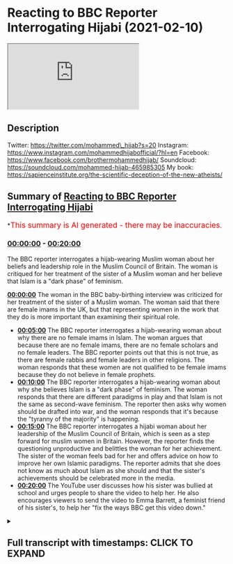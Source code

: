 # Reacting to BBC Reporter Interrogating Hijabi (2021-02-10)

<iframe loading='lazy' src='https://www.youtube.com/embed/7-YSMyJHWTU'></iframe>

## Description

Twitter: https://twitter.com/mohammed\_hijab?s=20
Instagram: https://www.instagram.com/mohammedhijabofficial/?hl=en
Facebook: https://www.facebook.com/brothermohammedhijab/
Soundcloud: https://soundcloud.com/mohammed-hijab-465985305
My book: https://sapienceinstitute.org/the-scientific-deception-of-the-new-atheists/

## Summary of [Reacting to BBC Reporter Interrogating Hijabi](https://www.youtube.com/watch?v=7-YSMyJHWTU)

\*<span style="color:red; font-size:125%">This summary is AI generated - there may be inaccuracies</span>.

### [00:00:00](https://www.youtube.com/watch?v=7-YSMyJHWTU\&t=0) - [00:20:00](https://www.youtube.com/watch?v=7-YSMyJHWTU\&t=1200)

The BBC reporter interrogates a hijab-wearing Muslim woman about her beliefs and leadership role in the Muslim Council of Britain. The woman is critiqued for her treatment of the sister of a Muslim woman and her believe that Islam is a "dark phase" of feminism.

**[00:00:00](https://www.youtube.com/watch?v=7-YSMyJHWTU\&t=0)** The woman in the BBC baby-birthing interview was criticized for her treatment of the sister of a Muslim woman. The woman said that there are female imams in the UK, but that representing women in the work that they do is more important than examining their spiritual role.

*   **[00:05:00](https://www.youtube.com/watch?v=7-YSMyJHWTU\&t=300)** The BBC reporter interrogates a hijab-wearing woman about why there are no female imams in Islam. The woman argues that because there are no female imams, there are no female scholars and no female leaders. The BBC reporter points out that this is not true, as there are female rabbis and female leaders in other religions. The woman responds that these women are not qualified to be female imams because they do not believe in female prophets.
*   **[00:10:00](https://www.youtube.com/watch?v=7-YSMyJHWTU\&t=600)** The BBC reporter interrogates a hijab-wearing woman about why she believes Islam is a "dark phase" of feminism. The woman responds that there are different paradigms in play and that Islam is not the same as second-wave feminism. The reporter then asks why women should be drafted into war, and the woman responds that it's because the "tyranny of the majority" is happening.
*   **[00:15:00](https://www.youtube.com/watch?v=7-YSMyJHWTU\&t=900)** The BBC reporter interrogates a hijabi woman about her leadership of the Muslim Council of Britain, which is seen as a step forward for muslim women in Britain. However, the reporter finds the questioning unproductive and belittles the woman for her achievement. The sister of the woman feels bad for her and offers advice on how to improve her own Islamic paradigms. The reporter admits that she does not know as much about Islam as she should and that the sister's achievements should be celebrated more in the media.
*   **[00:20:00](https://www.youtube.com/watch?v=7-YSMyJHWTU\&t=1200)** The YouTube user discusses how his sister was bullied at school and urges people to share the video to help her. He also encourages viewers to send the video to Emma Barrett, a feminist friend of his sister's, to help her "fix the ways BBC get this video down."

<details><summary><h2>Full transcript with timestamps: CLICK TO EXPAND</h2></summary>

[0:00:00](https://youtu.be/7-YSMyJHWTU?t=0) \[Music]\
[0:00:14](https://youtu.be/7-YSMyJHWTU?t=14) i would like to thank you for your\
[0:00:15](https://youtu.be/7-YSMyJHWTU?t=15) recent reputation\
[0:00:16](https://youtu.be/7-YSMyJHWTU?t=16) of what was that woman called han\
[0:00:20](https://youtu.be/7-YSMyJHWTU?t=20) yeah if you guys haven't watched it guys\
[0:00:21](https://youtu.be/7-YSMyJHWTU?t=21) please go there i think it was the best\
[0:00:22](https://youtu.be/7-YSMyJHWTU?t=22) reputation\
[0:00:23](https://youtu.be/7-YSMyJHWTU?t=23) down in history uh it was it was\
[0:00:26](https://youtu.be/7-YSMyJHWTU?t=26) absolutely epic\
[0:00:26](https://youtu.be/7-YSMyJHWTU?t=26) with new words but today it's something\
[0:00:29](https://youtu.be/7-YSMyJHWTU?t=29) a bit different there's a bit of a\
[0:00:30](https://youtu.be/7-YSMyJHWTU?t=30) controversial topic that's been\
[0:00:31](https://youtu.be/7-YSMyJHWTU?t=31) happening um now we've been discussing\
[0:00:33](https://youtu.be/7-YSMyJHWTU?t=33) how we can tackle this i'm going to come\
[0:00:35](https://youtu.be/7-YSMyJHWTU?t=35) from different\
[0:00:35](https://youtu.be/7-YSMyJHWTU?t=35) um venues should i say jungles angles\
[0:00:39](https://youtu.be/7-YSMyJHWTU?t=39) yes so hijab are you ready let's get\
[0:00:41](https://youtu.be/7-YSMyJHWTU?t=41) straight into it because i think we\
[0:00:42](https://youtu.be/7-YSMyJHWTU?t=42) waste a lot of time you know talking\
[0:00:43](https://youtu.be/7-YSMyJHWTU?t=43) sometimes unnecessarily no problem yeah\
[0:00:44](https://youtu.be/7-YSMyJHWTU?t=44) okay let's get straight into it yeah so\
[0:00:46](https://youtu.be/7-YSMyJHWTU?t=46) this was a baby\
[0:00:46](https://youtu.be/7-YSMyJHWTU?t=46) baby bbc interview yeah woman's hour\
[0:00:49](https://youtu.be/7-YSMyJHWTU?t=49) yeah\
[0:00:50](https://youtu.be/7-YSMyJHWTU?t=50) isn't it ironic woman's hour but look\
[0:00:52](https://youtu.be/7-YSMyJHWTU?t=52) what she does to a sister a muslim woman\
[0:00:57](https://youtu.be/7-YSMyJHWTU?t=57) how many uh female imams are there\
[0:01:00](https://youtu.be/7-YSMyJHWTU?t=60) um in the uk at the moment just because\
[0:01:03](https://youtu.be/7-YSMyJHWTU?t=63) i presume we\
[0:01:04](https://youtu.be/7-YSMyJHWTU?t=64) will get to this more but representing\
[0:01:06](https://youtu.be/7-YSMyJHWTU?t=66) of course women\
[0:01:07](https://youtu.be/7-YSMyJHWTU?t=67) uh which he will do as part of this how\
[0:01:10](https://youtu.be/7-YSMyJHWTU?t=70) many do we have in britain\
[0:01:12](https://youtu.be/7-YSMyJHWTU?t=72) i mean i think let's give quick context\
[0:01:13](https://youtu.be/7-YSMyJHWTU?t=73) this is the reason um\
[0:01:16](https://youtu.be/7-YSMyJHWTU?t=76) she's um the the lead not leader man\
[0:01:20](https://youtu.be/7-YSMyJHWTU?t=80) of the muslim council of britain yeah is\
[0:01:22](https://youtu.be/7-YSMyJHWTU?t=82) it she's the new\
[0:01:23](https://youtu.be/7-YSMyJHWTU?t=83) if i'm not mistaken yeah she's she's the\
[0:01:26](https://youtu.be/7-YSMyJHWTU?t=86) head like she's the\
[0:01:27](https://youtu.be/7-YSMyJHWTU?t=87) director now with the muslim council of\
[0:01:29](https://youtu.be/7-YSMyJHWTU?t=89) britain yeah okay yeah so\
[0:01:31](https://youtu.be/7-YSMyJHWTU?t=91) just imagine you have just been like\
[0:01:32](https://youtu.be/7-YSMyJHWTU?t=92) awarded something yeah you're a champion\
[0:01:34](https://youtu.be/7-YSMyJHWTU?t=94) yeah imagine\
[0:01:35](https://youtu.be/7-YSMyJHWTU?t=95) yeah you've done something and this is\
[0:01:37](https://youtu.be/7-YSMyJHWTU?t=97) how you've been treated\
[0:01:38](https://youtu.be/7-YSMyJHWTU?t=98) again i'm not i don't have a clue on\
[0:01:40](https://youtu.be/7-YSMyJHWTU?t=100) these numbers because my role is making\
[0:01:43](https://youtu.be/7-YSMyJHWTU?t=103) sure that\
[0:01:44](https://youtu.be/7-YSMyJHWTU?t=104) we include our affiliates particularly\
[0:01:46](https://youtu.be/7-YSMyJHWTU?t=106) women in the work that we are doing and\
[0:01:48](https://youtu.be/7-YSMyJHWTU?t=108) making sure that\
[0:01:49](https://youtu.be/7-YSMyJHWTU?t=109) um where our structures as well as the\
[0:01:52](https://youtu.be/7-YSMyJHWTU?t=112) work we do\
[0:01:53](https://youtu.be/7-YSMyJHWTU?t=113) and are truly representative so i think\
[0:01:55](https://youtu.be/7-YSMyJHWTU?t=115) that you know do we sorry\
[0:01:57](https://youtu.be/7-YSMyJHWTU?t=117) you don't know that's fine if you don't\
[0:01:58](https://youtu.be/7-YSMyJHWTU?t=118) know but do do we have female imams in\
[0:02:01](https://youtu.be/7-YSMyJHWTU?t=121) this country\
[0:02:02](https://youtu.be/7-YSMyJHWTU?t=122) i mean again it's not are you referring\
[0:02:05](https://youtu.be/7-YSMyJHWTU?t=125) to\
[0:02:05](https://youtu.be/7-YSMyJHWTU?t=125) chaplains are you referring to women\
[0:02:07](https://youtu.be/7-YSMyJHWTU?t=127) that lead the prayer what are you\
[0:02:08](https://youtu.be/7-YSMyJHWTU?t=128) referring to and i think\
[0:02:09](https://youtu.be/7-YSMyJHWTU?t=129) you tell me i i'm genuinely intrigued to\
[0:02:12](https://youtu.be/7-YSMyJHWTU?t=132) know of course uh female priests have\
[0:02:14](https://youtu.be/7-YSMyJHWTU?t=134) been around for some time\
[0:02:15](https://youtu.be/7-YSMyJHWTU?t=135) uh we've also seen the the advent of\
[0:02:17](https://youtu.be/7-YSMyJHWTU?t=137) female rabbis in this country\
[0:02:19](https://youtu.be/7-YSMyJHWTU?t=139) what is the picture for women leading\
[0:02:22](https://youtu.be/7-YSMyJHWTU?t=142) prayer in britain\
[0:02:23](https://youtu.be/7-YSMyJHWTU?t=143) in in muslim communities well i think\
[0:02:27](https://youtu.be/7-YSMyJHWTU?t=147) my role isn't really to um adjudicate or\
[0:02:30](https://youtu.be/7-YSMyJHWTU?t=150) to to examine that part of spirituality\
[0:02:34](https://youtu.be/7-YSMyJHWTU?t=154) i think\
[0:02:34](https://youtu.be/7-YSMyJHWTU?t=154) where women want to make those choices\
[0:02:37](https://youtu.be/7-YSMyJHWTU?t=157) and where you know\
[0:02:38](https://youtu.be/7-YSMyJHWTU?t=158) that these are all religious discussions\
[0:02:40](https://youtu.be/7-YSMyJHWTU?t=160) oh no no of course\
[0:02:42](https://youtu.be/7-YSMyJHWTU?t=162) it was just i thought because the muslim\
[0:02:43](https://youtu.be/7-YSMyJHWTU?t=163) council of britain's played such an\
[0:02:44](https://youtu.be/7-YSMyJHWTU?t=164) important role\
[0:02:45](https://youtu.be/7-YSMyJHWTU?t=165) in getting the number of muslims for\
[0:02:47](https://youtu.be/7-YSMyJHWTU?t=167) instance added to the census i mean that\
[0:02:49](https://youtu.be/7-YSMyJHWTU?t=169) was done at the turn of\
[0:02:50](https://youtu.be/7-YSMyJHWTU?t=170) of the turn of the century so we\
[0:02:51](https://youtu.be/7-YSMyJHWTU?t=171) actually knew how many muslims there\
[0:02:52](https://youtu.be/7-YSMyJHWTU?t=172) were\
[0:02:53](https://youtu.be/7-YSMyJHWTU?t=173) do we so do we have female imams i think\
[0:02:56](https://youtu.be/7-YSMyJHWTU?t=176) what's really important for the muslim\
[0:02:58](https://youtu.be/7-YSMyJHWTU?t=178) council in britain and the work that we\
[0:02:59](https://youtu.be/7-YSMyJHWTU?t=179) do is\
[0:03:00](https://youtu.be/7-YSMyJHWTU?t=180) actually that it's not about defining\
[0:03:02](https://youtu.be/7-YSMyJHWTU?t=182) you know or going into\
[0:03:04](https://youtu.be/7-YSMyJHWTU?t=184) the these types of questions regarding\
[0:03:06](https://youtu.be/7-YSMyJHWTU?t=186) spirituality but actually looking at\
[0:03:08](https://youtu.be/7-YSMyJHWTU?t=188) how we can benefit our communities\
[0:03:09](https://youtu.be/7-YSMyJHWTU?t=189) especially given the pandemic and given\
[0:03:11](https://youtu.be/7-YSMyJHWTU?t=191) of course the role that everybody needs\
[0:03:13](https://youtu.be/7-YSMyJHWTU?t=193) to be playing and we will get to\
[0:03:15](https://youtu.be/7-YSMyJHWTU?t=195) we will get to pandemic it's just quite\
[0:03:16](https://youtu.be/7-YSMyJHWTU?t=196) striking that you can't sort of answer\
[0:03:18](https://youtu.be/7-YSMyJHWTU?t=198) that question i recognize it's not a\
[0:03:20](https://youtu.be/7-YSMyJHWTU?t=200) religious or spiritual\
[0:03:22](https://youtu.be/7-YSMyJHWTU?t=202) role exactly i don't feel like that's\
[0:03:23](https://youtu.be/7-YSMyJHWTU?t=203) within the parameters\
[0:03:25](https://youtu.be/7-YSMyJHWTU?t=205) of my roles and responsibilities\
[0:03:27](https://youtu.be/7-YSMyJHWTU?t=207) especially as you know\
[0:03:28](https://youtu.be/7-YSMyJHWTU?t=208) the first elected female representative\
[0:03:35](https://youtu.be/7-YSMyJHWTU?t=215) how do you feel watching that you know\
[0:03:36](https://youtu.be/7-YSMyJHWTU?t=216) it's it's it's like you're having a you\
[0:03:37](https://youtu.be/7-YSMyJHWTU?t=217) know it was more like not interviewing\
[0:03:39](https://youtu.be/7-YSMyJHWTU?t=219) somebody was like having an interlocutor\
[0:03:41](https://youtu.be/7-YSMyJHWTU?t=221) and like like if i was speaking to an\
[0:03:43](https://youtu.be/7-YSMyJHWTU?t=223) atheist i would be hammering the\
[0:03:44](https://youtu.be/7-YSMyJHWTU?t=224) contingency argument over and over and\
[0:03:45](https://youtu.be/7-YSMyJHWTU?t=225) over and over again because i'm trying\
[0:03:47](https://youtu.be/7-YSMyJHWTU?t=227) to catch him\
[0:03:49](https://youtu.be/7-YSMyJHWTU?t=229) she's just you know become the chairman\
[0:03:52](https://youtu.be/7-YSMyJHWTU?t=232) chairwoman\
[0:03:52](https://youtu.be/7-YSMyJHWTU?t=232) of a muslim council yeah\
[0:03:56](https://youtu.be/7-YSMyJHWTU?t=236) and instead of congratulating asking\
[0:03:58](https://youtu.be/7-YSMyJHWTU?t=238) what she's planning on doing\
[0:04:00](https://youtu.be/7-YSMyJHWTU?t=240) well she was no mercy she was a no do\
[0:04:02](https://youtu.be/7-YSMyJHWTU?t=242) you know you don't know okay so there\
[0:04:04](https://youtu.be/7-YSMyJHWTU?t=244) isn't no\
[0:04:04](https://youtu.be/7-YSMyJHWTU?t=244) over and over six instances while\
[0:04:07](https://youtu.be/7-YSMyJHWTU?t=247) watching that\
[0:04:08](https://youtu.be/7-YSMyJHWTU?t=248) how do you feel i think there was many\
[0:04:10](https://youtu.be/7-YSMyJHWTU?t=250) fallacies that were committed in that\
[0:04:12](https://youtu.be/7-YSMyJHWTU?t=252) line of interrogation so the first thing\
[0:04:14](https://youtu.be/7-YSMyJHWTU?t=254) that i i think was fallacious\
[0:04:15](https://youtu.be/7-YSMyJHWTU?t=255) was the false equivalency uh between\
[0:04:18](https://youtu.be/7-YSMyJHWTU?t=258) imams and priests and rabbis\
[0:04:20](https://youtu.be/7-YSMyJHWTU?t=260) is false comparison because yeah so in\
[0:04:23](https://youtu.be/7-YSMyJHWTU?t=263) in christianity\
[0:04:24](https://youtu.be/7-YSMyJHWTU?t=264) you have ordinance that they go through\
[0:04:26](https://youtu.be/7-YSMyJHWTU?t=266) a kind of training program then they\
[0:04:27](https://youtu.be/7-YSMyJHWTU?t=267) become\
[0:04:28](https://youtu.be/7-YSMyJHWTU?t=268) either priests or whatever it is\
[0:04:30](https://youtu.be/7-YSMyJHWTU?t=270) depending on the dominant denomination\
[0:04:32](https://youtu.be/7-YSMyJHWTU?t=272) uh in judaism we have rabbis but those\
[0:04:34](https://youtu.be/7-YSMyJHWTU?t=274) individuals rabbis\
[0:04:36](https://youtu.be/7-YSMyJHWTU?t=276) and priests are usually trained they're\
[0:04:39](https://youtu.be/7-YSMyJHWTU?t=279) usually individuals who have\
[0:04:40](https://youtu.be/7-YSMyJHWTU?t=280) authority in the community so the\
[0:04:42](https://youtu.be/7-YSMyJHWTU?t=282) equivalent in a muslim community\
[0:04:43](https://youtu.be/7-YSMyJHWTU?t=283) especially in sunni islam would be\
[0:04:44](https://youtu.be/7-YSMyJHWTU?t=284) something like a mufti\
[0:04:46](https://youtu.be/7-YSMyJHWTU?t=286) potentially a sheikh and definitely\
[0:04:48](https://youtu.be/7-YSMyJHWTU?t=288) something like an islam or a\
[0:04:49](https://youtu.be/7-YSMyJHWTU?t=289) scholar so an imam is just someone who\
[0:04:53](https://youtu.be/7-YSMyJHWTU?t=293) leads the prayer\
[0:04:54](https://youtu.be/7-YSMyJHWTU?t=294) now you can have no authority like for\
[0:04:56](https://youtu.be/7-YSMyJHWTU?t=296) example in ramadan\
[0:04:58](https://youtu.be/7-YSMyJHWTU?t=298) um you have children leading the prayer\
[0:05:01](https://youtu.be/7-YSMyJHWTU?t=301) if if you have in a house\
[0:05:02](https://youtu.be/7-YSMyJHWTU?t=302) a mother and a child that's a male it's\
[0:05:05](https://youtu.be/7-YSMyJHWTU?t=305) very\
[0:05:06](https://youtu.be/7-YSMyJHWTU?t=306) possible that the the the boy leads the\
[0:05:09](https://youtu.be/7-YSMyJHWTU?t=309) mother in in\
[0:05:10](https://youtu.be/7-YSMyJHWTU?t=310) prayer even though she's much more\
[0:05:11](https://youtu.be/7-YSMyJHWTU?t=311) important in the hierarchy right\
[0:05:13](https://youtu.be/7-YSMyJHWTU?t=313) so this uh the reason why it's it's a\
[0:05:16](https://youtu.be/7-YSMyJHWTU?t=316) wrong question\
[0:05:17](https://youtu.be/7-YSMyJHWTU?t=317) in the first place or it's a false\
[0:05:18](https://youtu.be/7-YSMyJHWTU?t=318) equivalence is because you're comparing\
[0:05:20](https://youtu.be/7-YSMyJHWTU?t=320) apples and oranges\
[0:05:21](https://youtu.be/7-YSMyJHWTU?t=321) if you want to compare priests with a\
[0:05:24](https://youtu.be/7-YSMyJHWTU?t=324) group of\
[0:05:25](https://youtu.be/7-YSMyJHWTU?t=325) uh representatives from the muslim world\
[0:05:27](https://youtu.be/7-YSMyJHWTU?t=327) you should compare them with muftis et\
[0:05:28](https://youtu.be/7-YSMyJHWTU?t=328) cetera\
[0:05:29](https://youtu.be/7-YSMyJHWTU?t=329) having said that though yeah if we did\
[0:05:32](https://youtu.be/7-YSMyJHWTU?t=332) do that\
[0:05:33](https://youtu.be/7-YSMyJHWTU?t=333) i don't know about the comparison it's\
[0:05:34](https://youtu.be/7-YSMyJHWTU?t=334) actually quite an interesting question\
[0:05:35](https://youtu.be/7-YSMyJHWTU?t=335) definitely there are\
[0:05:36](https://youtu.be/7-YSMyJHWTU?t=336) female mufti's definitely there are\
[0:05:37](https://youtu.be/7-YSMyJHWTU?t=337) female aliens definitely they are\
[0:05:40](https://youtu.be/7-YSMyJHWTU?t=340) uh muslim but in terms of\
[0:05:44](https://youtu.be/7-YSMyJHWTU?t=344) proportion i don't know what i will say\
[0:05:45](https://youtu.be/7-YSMyJHWTU?t=345) is this before i forget\
[0:05:48](https://youtu.be/7-YSMyJHWTU?t=348) is that in the span of a thousand four\
[0:05:49](https://youtu.be/7-YSMyJHWTU?t=349) hundred years of islamic history\
[0:05:51](https://youtu.be/7-YSMyJHWTU?t=351) right there have been hundreds of\
[0:05:53](https://youtu.be/7-YSMyJHWTU?t=353) thousands of not just\
[0:05:55](https://youtu.be/7-YSMyJHWTU?t=355) scholars of islam that are female but\
[0:05:57](https://youtu.be/7-YSMyJHWTU?t=357) we're talking about prominent scholars\
[0:05:58](https://youtu.be/7-YSMyJHWTU?t=358) who have had\
[0:05:59](https://youtu.be/7-YSMyJHWTU?t=359) a lasting contribution and i'll just\
[0:06:01](https://youtu.be/7-YSMyJHWTU?t=361) give you one reference for that\
[0:06:03](https://youtu.be/7-YSMyJHWTU?t=363) dr muhammad has written a book his\
[0:06:06](https://youtu.be/7-YSMyJHWTU?t=366) voluminous\
[0:06:08](https://youtu.be/7-YSMyJHWTU?t=368) many different volumes on it's called\
[0:06:11](https://youtu.be/7-YSMyJHWTU?t=371) okay so it's just actually one subfield\
[0:06:13](https://youtu.be/7-YSMyJHWTU?t=373) called\
[0:06:14](https://youtu.be/7-YSMyJHWTU?t=374) hadith which is transmission and\
[0:06:16](https://youtu.be/7-YSMyJHWTU?t=376) teaching of hadith\
[0:06:17](https://youtu.be/7-YSMyJHWTU?t=377) and he catalogues in that ten thousand\
[0:06:20](https://youtu.be/7-YSMyJHWTU?t=380) women\
[0:06:21](https://youtu.be/7-YSMyJHWTU?t=381) ten thousand women in islamic history\
[0:06:22](https://youtu.be/7-YSMyJHWTU?t=382) okay now if you compare that like for\
[0:06:24](https://youtu.be/7-YSMyJHWTU?t=384) like\
[0:06:24](https://youtu.be/7-YSMyJHWTU?t=384) with ten thousand what women well\
[0:06:26](https://youtu.be/7-YSMyJHWTU?t=386) they're just women they're just exist\
[0:06:28](https://youtu.be/7-YSMyJHWTU?t=388) scholars scholars of just one tradition\
[0:06:30](https://youtu.be/7-YSMyJHWTU?t=390) one subfield which is hadith so\
[0:06:32](https://youtu.be/7-YSMyJHWTU?t=392) transmission of um\
[0:06:33](https://youtu.be/7-YSMyJHWTU?t=393) the prophetic tradition okay and in that\
[0:06:36](https://youtu.be/7-YSMyJHWTU?t=396) for example\
[0:06:37](https://youtu.be/7-YSMyJHWTU?t=397) some of the things i found were really\
[0:06:38](https://youtu.be/7-YSMyJHWTU?t=398) astonishing for example\
[0:06:43](https://youtu.be/7-YSMyJHWTU?t=403) because these are quite popular in the\
[0:06:46](https://youtu.be/7-YSMyJHWTU?t=406) jar of the seventh century not the one\
[0:06:47](https://youtu.be/7-YSMyJHWTU?t=407) the humbly that wrote\
[0:06:49](https://youtu.be/7-YSMyJHWTU?t=409) that another one uh\
[0:06:53](https://youtu.be/7-YSMyJHWTU?t=413) he had according to a tha in his uh\
[0:06:56](https://youtu.be/7-YSMyJHWTU?t=416) biography\
[0:06:56](https://youtu.be/7-YSMyJHWTU?t=416) 400 female teachers now i want you to\
[0:07:00](https://youtu.be/7-YSMyJHWTU?t=420) imagine we're talking about the seventh\
[0:07:01](https://youtu.be/7-YSMyJHWTU?t=421) century\
[0:07:02](https://youtu.be/7-YSMyJHWTU?t=422) we're not we're not being tokenistic\
[0:07:03](https://youtu.be/7-YSMyJHWTU?t=423) here mentioning you know the sahaba yet\
[0:07:05](https://youtu.be/7-YSMyJHWTU?t=425) or the female scholars\
[0:07:06](https://youtu.be/7-YSMyJHWTU?t=426) that were there at the time of the\
[0:07:07](https://youtu.be/7-YSMyJHWTU?t=427) prophet we are talking about seventh\
[0:07:10](https://youtu.be/7-YSMyJHWTU?t=430) century\
[0:07:10](https://youtu.be/7-YSMyJHWTU?t=430) uh medieval uh arab world and this is a\
[0:07:14](https://youtu.be/7-YSMyJHWTU?t=434) place\
[0:07:14](https://youtu.be/7-YSMyJHWTU?t=434) a muslim world and a man had what does\
[0:07:17](https://youtu.be/7-YSMyJHWTU?t=437) it take for a man to have 400 female\
[0:07:19](https://youtu.be/7-YSMyJHWTU?t=439) educators it must mean that they're\
[0:07:20](https://youtu.be/7-YSMyJHWTU?t=440) being educated\
[0:07:21](https://youtu.be/7-YSMyJHWTU?t=441) and and they are given accessibility to\
[0:07:24](https://youtu.be/7-YSMyJHWTU?t=444) be able to educate\
[0:07:25](https://youtu.be/7-YSMyJHWTU?t=445) and this is one of many like thousands\
[0:07:27](https://youtu.be/7-YSMyJHWTU?t=447) of examples\
[0:07:28](https://youtu.be/7-YSMyJHWTU?t=448) the point the point is is that now is if\
[0:07:31](https://youtu.be/7-YSMyJHWTU?t=451) there isn't\
[0:07:32](https://youtu.be/7-YSMyJHWTU?t=452) a representation of female scholars now\
[0:07:34](https://youtu.be/7-YSMyJHWTU?t=454) today\
[0:07:35](https://youtu.be/7-YSMyJHWTU?t=455) in the uk or whatever it is is there a\
[0:07:38](https://youtu.be/7-YSMyJHWTU?t=458) problem i do think there's a problem i\
[0:07:39](https://youtu.be/7-YSMyJHWTU?t=459) think there's\
[0:07:40](https://youtu.be/7-YSMyJHWTU?t=460) something we need to do okay to try and\
[0:07:42](https://youtu.be/7-YSMyJHWTU?t=462) give more accessibility as was the case\
[0:07:44](https://youtu.be/7-YSMyJHWTU?t=464) by the way interestingly enough\
[0:07:46](https://youtu.be/7-YSMyJHWTU?t=466) at the time of a the prophet because he\
[0:07:48](https://youtu.be/7-YSMyJHWTU?t=468) he definitely\
[0:07:49](https://youtu.be/7-YSMyJHWTU?t=469) as is mentioned buhari he dedicated\
[0:07:51](https://youtu.be/7-YSMyJHWTU?t=471) times and places for educating women\
[0:07:53](https://youtu.be/7-YSMyJHWTU?t=473) specifically so that they don't\
[0:07:55](https://youtu.be/7-YSMyJHWTU?t=475) miss out and was the case with the fact\
[0:07:57](https://youtu.be/7-YSMyJHWTU?t=477) that you know the the habits were there\
[0:07:59](https://youtu.be/7-YSMyJHWTU?t=479) and was the case through islamic history\
[0:08:00](https://youtu.be/7-YSMyJHWTU?t=480) so i do think there's an issue\
[0:08:02](https://youtu.be/7-YSMyJHWTU?t=482) i think but the way that she's she's uh\
[0:08:04](https://youtu.be/7-YSMyJHWTU?t=484) handled that i think is completely wrong\
[0:08:06](https://youtu.be/7-YSMyJHWTU?t=486) it shows theological illiteracy she\
[0:08:08](https://youtu.be/7-YSMyJHWTU?t=488) doesn't know the differences between\
[0:08:10](https://youtu.be/7-YSMyJHWTU?t=490) priests\
[0:08:11](https://youtu.be/7-YSMyJHWTU?t=491) uh and one thing and so on one thing i\
[0:08:13](https://youtu.be/7-YSMyJHWTU?t=493) want to just touch upon before moving\
[0:08:15](https://youtu.be/7-YSMyJHWTU?t=495) into that area because there is like\
[0:08:16](https://youtu.be/7-YSMyJHWTU?t=496) the mistreatment uh of females\
[0:08:20](https://youtu.be/7-YSMyJHWTU?t=500) in today's time yes i'll go to that\
[0:08:23](https://youtu.be/7-YSMyJHWTU?t=503) i thought you would come from this angle\
[0:08:24](https://youtu.be/7-YSMyJHWTU?t=504) yeah maybe you missed it here but for\
[0:08:25](https://youtu.be/7-YSMyJHWTU?t=505) example\
[0:08:27](https://youtu.be/7-YSMyJHWTU?t=507) notice him about who are you to come and\
[0:08:28](https://youtu.be/7-YSMyJHWTU?t=508) tell us you're going to implement and\
[0:08:30](https://youtu.be/7-YSMyJHWTU?t=510) let's suppose there is no female imams\
[0:08:32](https://youtu.be/7-YSMyJHWTU?t=512) so what like like we need to come to\
[0:08:34](https://youtu.be/7-YSMyJHWTU?t=514) this angle because\
[0:08:35](https://youtu.be/7-YSMyJHWTU?t=515) we shouldn't be just because next\
[0:08:36](https://youtu.be/7-YSMyJHWTU?t=516) they're going to come and say to us why\
[0:08:37](https://youtu.be/7-YSMyJHWTU?t=517) is there no female prophets\
[0:08:39](https://youtu.be/7-YSMyJHWTU?t=519) yeah a good point so the thing is look\
[0:08:41](https://youtu.be/7-YSMyJHWTU?t=521) and this is where the sister was kind of\
[0:08:42](https://youtu.be/7-YSMyJHWTU?t=522) and i understand which is coming from i\
[0:08:43](https://youtu.be/7-YSMyJHWTU?t=523) can\
[0:08:44](https://youtu.be/7-YSMyJHWTU?t=524) you know we're in the tower sometimes we\
[0:08:46](https://youtu.be/7-YSMyJHWTU?t=526) try to you know\
[0:08:47](https://youtu.be/7-YSMyJHWTU?t=527) sugar down things we shouldn't there are\
[0:08:49](https://youtu.be/7-YSMyJHWTU?t=529) no female imams our religion doesn't\
[0:08:50](https://youtu.be/7-YSMyJHWTU?t=530) cover that and what\
[0:08:52](https://youtu.be/7-YSMyJHWTU?t=532) like the thing is and who are you to\
[0:08:54](https://youtu.be/7-YSMyJHWTU?t=534) come and tell me that i have to come to\
[0:08:56](https://youtu.be/7-YSMyJHWTU?t=536) your standards\
[0:08:57](https://youtu.be/7-YSMyJHWTU?t=537) which by the way is a false equivocation\
[0:08:58](https://youtu.be/7-YSMyJHWTU?t=538) because you're claiming\
[0:09:00](https://youtu.be/7-YSMyJHWTU?t=540) because there's no imams means there's\
[0:09:01](https://youtu.be/7-YSMyJHWTU?t=541) no scholars which you just debunked yeah\
[0:09:03](https://youtu.be/7-YSMyJHWTU?t=543) but we're saying\
[0:09:03](https://youtu.be/7-YSMyJHWTU?t=543) like to her world paradigm does she have\
[0:09:06](https://youtu.be/7-YSMyJHWTU?t=546) any right to come here and tell and\
[0:09:08](https://youtu.be/7-YSMyJHWTU?t=548) press a muslim woman who is a chairman\
[0:09:11](https://youtu.be/7-YSMyJHWTU?t=551) of the muslim council of britain\
[0:09:13](https://youtu.be/7-YSMyJHWTU?t=553) to come and tell her no but why why not\
[0:09:14](https://youtu.be/7-YSMyJHWTU?t=554) imams why not well she's the same woman\
[0:09:16](https://youtu.be/7-YSMyJHWTU?t=556) when it came to the issue of rabbis and\
[0:09:18](https://youtu.be/7-YSMyJHWTU?t=558) i don't know what\
[0:09:20](https://youtu.be/7-YSMyJHWTU?t=560) what did she say so emma barnett once\
[0:09:21](https://youtu.be/7-YSMyJHWTU?t=561) admitted she didn't believe in female\
[0:09:23](https://youtu.be/7-YSMyJHWTU?t=563) rabbis\
[0:09:24](https://youtu.be/7-YSMyJHWTU?t=564) yeah subhanallah look at hypocrisy yeah\
[0:09:26](https://youtu.be/7-YSMyJHWTU?t=566) rabbis go go speak to jewish lady and go\
[0:09:29](https://youtu.be/7-YSMyJHWTU?t=569) go question them that they don't even\
[0:09:30](https://youtu.be/7-YSMyJHWTU?t=570) have a right to divorce\
[0:09:31](https://youtu.be/7-YSMyJHWTU?t=571) and i know it's a different topic but\
[0:09:32](https://youtu.be/7-YSMyJHWTU?t=572) the thing is can you imagine you're just\
[0:09:33](https://youtu.be/7-YSMyJHWTU?t=573) pressing on the issue and who are you\
[0:09:35](https://youtu.be/7-YSMyJHWTU?t=575) and we need to have a backbone one like\
[0:09:36](https://youtu.be/7-YSMyJHWTU?t=576) there's something in the religion that\
[0:09:37](https://youtu.be/7-YSMyJHWTU?t=577) teaches allah said it\
[0:09:38](https://youtu.be/7-YSMyJHWTU?t=578) khalas i don't need to explain nothing\
[0:09:40](https://youtu.be/7-YSMyJHWTU?t=580) to you are you yes yes who are you\
[0:09:42](https://youtu.be/7-YSMyJHWTU?t=582) allah there's not imams there's look\
[0:09:43](https://youtu.be/7-YSMyJHWTU?t=583) there are no female imams doesn't\
[0:09:45](https://youtu.be/7-YSMyJHWTU?t=585) religion enough\
[0:09:46](https://youtu.be/7-YSMyJHWTU?t=586) to believe that no no not according to\
[0:09:48](https://youtu.be/7-YSMyJHWTU?t=588) 99 one second\
[0:09:49](https://youtu.be/7-YSMyJHWTU?t=589) just because that is not allowed in\
[0:09:51](https://youtu.be/7-YSMyJHWTU?t=591) their religion and just because they're\
[0:09:52](https://youtu.be/7-YSMyJHWTU?t=592) not female prophets\
[0:09:53](https://youtu.be/7-YSMyJHWTU?t=593) do we see females as any less should\
[0:09:55](https://youtu.be/7-YSMyJHWTU?t=595) they be um female imams leading\
[0:09:57](https://youtu.be/7-YSMyJHWTU?t=597) men leading men no living man no but\
[0:10:00](https://youtu.be/7-YSMyJHWTU?t=600) is it because inferior no of course not\
[0:10:02](https://youtu.be/7-YSMyJHWTU?t=602) look there are things that women are\
[0:10:03](https://youtu.be/7-YSMyJHWTU?t=603) entitled to that man\
[0:10:04](https://youtu.be/7-YSMyJHWTU?t=604) we don't have a second wave feministic\
[0:10:06](https://youtu.be/7-YSMyJHWTU?t=606) paradigm and and for those who want to\
[0:10:07](https://youtu.be/7-YSMyJHWTU?t=607) know\
[0:10:08](https://youtu.be/7-YSMyJHWTU?t=608) what the difference is between the\
[0:10:09](https://youtu.be/7-YSMyJHWTU?t=609) islamic paradigm and the second wave\
[0:10:11](https://youtu.be/7-YSMyJHWTU?t=611) feministic paradigm\
[0:10:13](https://youtu.be/7-YSMyJHWTU?t=613) there are many um lectures that i've\
[0:10:15](https://youtu.be/7-YSMyJHWTU?t=615) done on this the fundamental flaws of\
[0:10:16](https://youtu.be/7-YSMyJHWTU?t=616) feminism yeah\
[0:10:17](https://youtu.be/7-YSMyJHWTU?t=617) uh islam the dark phase of feminism just\
[0:10:19](https://youtu.be/7-YSMyJHWTU?t=619) put these titles in the\
[0:10:20](https://youtu.be/7-YSMyJHWTU?t=620) descript in the uh search bar you'll\
[0:10:22](https://youtu.be/7-YSMyJHWTU?t=622) find my my\
[0:10:24](https://youtu.be/7-YSMyJHWTU?t=624) lectures there it's a paradigmatic\
[0:10:26](https://youtu.be/7-YSMyJHWTU?t=626) problem in the sense that\
[0:10:27](https://youtu.be/7-YSMyJHWTU?t=627) you're now imposing a paradigm on\
[0:10:29](https://youtu.be/7-YSMyJHWTU?t=629) something else this is another problem\
[0:10:31](https://youtu.be/7-YSMyJHWTU?t=631) right\
[0:10:32](https://youtu.be/7-YSMyJHWTU?t=632) obviously here uh in terms there's two\
[0:10:35](https://youtu.be/7-YSMyJHWTU?t=635) different things that are going on at\
[0:10:36](https://youtu.be/7-YSMyJHWTU?t=636) the same time number one\
[0:10:38](https://youtu.be/7-YSMyJHWTU?t=638) female scholars are what are being\
[0:10:41](https://youtu.be/7-YSMyJHWTU?t=641) discussed here yes\
[0:10:42](https://youtu.be/7-YSMyJHWTU?t=642) so this this female imam thing is a red\
[0:10:45](https://youtu.be/7-YSMyJHWTU?t=645) herring yes\
[0:10:46](https://youtu.be/7-YSMyJHWTU?t=646) would you respect someone praying and\
[0:10:48](https://youtu.be/7-YSMyJHWTU?t=648) bending because\
[0:10:49](https://youtu.be/7-YSMyJHWTU?t=649) our prayer has all kinds of positioning\
[0:10:51](https://youtu.be/7-YSMyJHWTU?t=651) a woman bending over in front of man and\
[0:10:53](https://youtu.be/7-YSMyJHWTU?t=653) kneeling over and it's seen as\
[0:10:54](https://youtu.be/7-YSMyJHWTU?t=654) inappropriate from our perspective\
[0:10:55](https://youtu.be/7-YSMyJHWTU?t=655) because of physiological anatomical\
[0:10:57](https://youtu.be/7-YSMyJHWTU?t=657) differences\
[0:10:58](https://youtu.be/7-YSMyJHWTU?t=658) and we think and we have good evidence\
[0:11:00](https://youtu.be/7-YSMyJHWTU?t=660) that that could\
[0:11:01](https://youtu.be/7-YSMyJHWTU?t=661) uh disturb somebody okay especially a\
[0:11:04](https://youtu.be/7-YSMyJHWTU?t=664) man\
[0:11:04](https://youtu.be/7-YSMyJHWTU?t=664) physiologically if they're praying and\
[0:11:06](https://youtu.be/7-YSMyJHWTU?t=666) what's the evidence of that look you've\
[0:11:07](https://youtu.be/7-YSMyJHWTU?t=667) got all female schools and all\
[0:11:09](https://youtu.be/7-YSMyJHWTU?t=669) male schools in your country why don't\
[0:11:10](https://youtu.be/7-YSMyJHWTU?t=670) you go and question something go to your\
[0:11:12](https://youtu.be/7-YSMyJHWTU?t=672) country\
[0:11:15](https://youtu.be/7-YSMyJHWTU?t=675) why don't you go and question a head\
[0:11:17](https://youtu.be/7-YSMyJHWTU?t=677) teacher of an all-female school and say\
[0:11:19](https://youtu.be/7-YSMyJHWTU?t=679) why is it that you allow such uh\
[0:11:21](https://youtu.be/7-YSMyJHWTU?t=681) discrimination to exist\
[0:11:22](https://youtu.be/7-YSMyJHWTU?t=682) the reason why they don't uh comment on\
[0:11:25](https://youtu.be/7-YSMyJHWTU?t=685) that is because they've allowed it as\
[0:11:26](https://youtu.be/7-YSMyJHWTU?t=686) part of the culture even though\
[0:11:28](https://youtu.be/7-YSMyJHWTU?t=688) really and truly it's something which\
[0:11:30](https://youtu.be/7-YSMyJHWTU?t=690) opposes them many ways second wave\
[0:11:31](https://youtu.be/7-YSMyJHWTU?t=691) feministic discourses\
[0:11:33](https://youtu.be/7-YSMyJHWTU?t=693) so the reasoning behind it if you ask\
[0:11:36](https://youtu.be/7-YSMyJHWTU?t=696) those who advocate for it\
[0:11:37](https://youtu.be/7-YSMyJHWTU?t=697) is distraction physiological\
[0:11:39](https://youtu.be/7-YSMyJHWTU?t=699) psychological distraction\
[0:11:40](https://youtu.be/7-YSMyJHWTU?t=700) so a woman or girls in a school together\
[0:11:42](https://youtu.be/7-YSMyJHWTU?t=702) they'll be less distracted if boys were\
[0:11:44](https://youtu.be/7-YSMyJHWTU?t=704) there and vice versa\
[0:11:45](https://youtu.be/7-YSMyJHWTU?t=705) for a man's you know the one the way a\
[0:11:47](https://youtu.be/7-YSMyJHWTU?t=707) man is created yeah the recently i came\
[0:11:48](https://youtu.be/7-YSMyJHWTU?t=708) across something on youtube yeah there's\
[0:11:50](https://youtu.be/7-YSMyJHWTU?t=710) something called schwartz yeah\
[0:11:51](https://youtu.be/7-YSMyJHWTU?t=711) and he was talking about do you know\
[0:11:52](https://youtu.be/7-YSMyJHWTU?t=712) this female woman\
[0:11:55](https://youtu.be/7-YSMyJHWTU?t=715) um hostesses in the airplane yeah\
[0:11:57](https://youtu.be/7-YSMyJHWTU?t=717) they're closing the door so i thought\
[0:11:59](https://youtu.be/7-YSMyJHWTU?t=719) like closing the what's like i thought\
[0:12:00](https://youtu.be/7-YSMyJHWTU?t=720) it's something you know there's\
[0:12:01](https://youtu.be/7-YSMyJHWTU?t=721) interesting videos there maybe is there\
[0:12:02](https://youtu.be/7-YSMyJHWTU?t=722) a weather closing door\
[0:12:03](https://youtu.be/7-YSMyJHWTU?t=723) okay i watch the video then like they\
[0:12:05](https://youtu.be/7-YSMyJHWTU?t=725) won't dress in a property i wish they\
[0:12:07](https://youtu.be/7-YSMyJHWTU?t=727) were in a skirt\
[0:12:07](https://youtu.be/7-YSMyJHWTU?t=727) but then i went to the comments\
[0:12:23](https://youtu.be/7-YSMyJHWTU?t=743) i didn't notice the door exactly get the\
[0:12:25](https://youtu.be/7-YSMyJHWTU?t=745) hell out of here no no no no no\
[0:12:26](https://youtu.be/7-YSMyJHWTU?t=746) they know it women yeah they know it\
[0:12:29](https://youtu.be/7-YSMyJHWTU?t=749) they they know it and so\
[0:12:30](https://youtu.be/7-YSMyJHWTU?t=750) this uh equality from an islamic\
[0:12:33](https://youtu.be/7-YSMyJHWTU?t=753) perspective and there is\
[0:12:34](https://youtu.be/7-YSMyJHWTU?t=754) we have our own version of equality it's\
[0:12:36](https://youtu.be/7-YSMyJHWTU?t=756) not identicality\
[0:12:37](https://youtu.be/7-YSMyJHWTU?t=757) exactly it's not identicality it doesn't\
[0:12:39](https://youtu.be/7-YSMyJHWTU?t=759) mean that men and women have the same\
[0:12:40](https://youtu.be/7-YSMyJHWTU?t=760) roles and responsibilities in\
[0:12:42](https://youtu.be/7-YSMyJHWTU?t=762) all cases and there are for example war\
[0:12:44](https://youtu.be/7-YSMyJHWTU?t=764) like it's not mandated upon women at the\
[0:12:46](https://youtu.be/7-YSMyJHWTU?t=766) end of the day and this is a very if you\
[0:12:48](https://youtu.be/7-YSMyJHWTU?t=768) think about the\
[0:12:49](https://youtu.be/7-YSMyJHWTU?t=769) the reality of war war is the case of\
[0:12:52](https://youtu.be/7-YSMyJHWTU?t=772) men okay for the most part in history\
[0:12:54](https://youtu.be/7-YSMyJHWTU?t=774) not just uh in\
[0:12:56](https://youtu.be/7-YSMyJHWTU?t=776) islamic history but cross-culturally\
[0:12:57](https://youtu.be/7-YSMyJHWTU?t=777) yeah going out yeah\
[0:12:59](https://youtu.be/7-YSMyJHWTU?t=779) and sacrificing their lives or\
[0:13:00](https://youtu.be/7-YSMyJHWTU?t=780) potentially sacrificing their lives\
[0:13:02](https://youtu.be/7-YSMyJHWTU?t=782) the point of the matter is someone goes\
[0:13:04](https://youtu.be/7-YSMyJHWTU?t=784) extremely safe for women\
[0:13:07](https://youtu.be/7-YSMyJHWTU?t=787) this is this is where second word\
[0:13:08](https://youtu.be/7-YSMyJHWTU?t=788) feminism kind of breaks down because you\
[0:13:09](https://youtu.be/7-YSMyJHWTU?t=789) start thinking about why don't you\
[0:13:10](https://youtu.be/7-YSMyJHWTU?t=790) campaign for the draft\
[0:13:12](https://youtu.be/7-YSMyJHWTU?t=792) for women to to now be compensated in\
[0:13:14](https://youtu.be/7-YSMyJHWTU?t=794) similar ways that men have been done\
[0:13:15](https://youtu.be/7-YSMyJHWTU?t=795) at home you go and keep you going get\
[0:13:17](https://youtu.be/7-YSMyJHWTU?t=797) your limbs chopped off i can come and\
[0:13:18](https://youtu.be/7-YSMyJHWTU?t=798) say\
[0:13:19](https://youtu.be/7-YSMyJHWTU?t=799) why am i going to walk why not exactly\
[0:13:21](https://youtu.be/7-YSMyJHWTU?t=801) there's lots of things right but\
[0:13:22](https://youtu.be/7-YSMyJHWTU?t=802) if we fail to identify differences\
[0:13:25](https://youtu.be/7-YSMyJHWTU?t=805) between men and women\
[0:13:26](https://youtu.be/7-YSMyJHWTU?t=806) then there's going to be all kinds of\
[0:13:28](https://youtu.be/7-YSMyJHWTU?t=808) absurdities that one can propose from a\
[0:13:29](https://youtu.be/7-YSMyJHWTU?t=809) feminist perspective\
[0:13:31](https://youtu.be/7-YSMyJHWTU?t=811) i can say well there's been there's been\
[0:13:32](https://youtu.be/7-YSMyJHWTU?t=812) 200 years\
[0:13:34](https://youtu.be/7-YSMyJHWTU?t=814) of men being drafted into wars we need\
[0:13:36](https://youtu.be/7-YSMyJHWTU?t=816) to we need to\
[0:13:37](https://youtu.be/7-YSMyJHWTU?t=817) out undo this imbalance yes now we have\
[0:13:40](https://youtu.be/7-YSMyJHWTU?t=820) to draft women\
[0:13:41](https://youtu.be/7-YSMyJHWTU?t=821) for the next 11 wars for like 12 wars so\
[0:13:43](https://youtu.be/7-YSMyJHWTU?t=823) that we can undo the just injustice\
[0:13:45](https://youtu.be/7-YSMyJHWTU?t=825) the point is once again the islamic\
[0:13:48](https://youtu.be/7-YSMyJHWTU?t=828) understanding of equality does not mean\
[0:13:49](https://youtu.be/7-YSMyJHWTU?t=829) identicality so\
[0:13:50](https://youtu.be/7-YSMyJHWTU?t=830) there's a different paradigm and if you\
[0:13:52](https://youtu.be/7-YSMyJHWTU?t=832) want to be a sophisticated interlocutor\
[0:13:54](https://youtu.be/7-YSMyJHWTU?t=834) instead of cross-examining somebody on\
[0:13:56](https://youtu.be/7-YSMyJHWTU?t=836) your world view and your paradigm\
[0:13:58](https://youtu.be/7-YSMyJHWTU?t=838) try and understand where they're coming\
[0:14:00](https://youtu.be/7-YSMyJHWTU?t=840) look i don't know if this woman is an\
[0:14:01](https://youtu.be/7-YSMyJHWTU?t=841) enemy of islam i don't think\
[0:14:02](https://youtu.be/7-YSMyJHWTU?t=842) i don't think so i think she's just\
[0:14:04](https://youtu.be/7-YSMyJHWTU?t=844) trying to do her job really i i do think\
[0:14:06](https://youtu.be/7-YSMyJHWTU?t=846) because it's part of the journalistic\
[0:14:07](https://youtu.be/7-YSMyJHWTU?t=847) capacity to try and interrogate well you\
[0:14:09](https://youtu.be/7-YSMyJHWTU?t=849) have to remember something\
[0:14:10](https://youtu.be/7-YSMyJHWTU?t=850) you do have to remember something that\
[0:14:11](https://youtu.be/7-YSMyJHWTU?t=851) when you're speaking to my for let's not\
[0:14:13](https://youtu.be/7-YSMyJHWTU?t=853) talk about our paradigm let me speak to\
[0:14:14](https://youtu.be/7-YSMyJHWTU?t=854) the woman for a second\
[0:14:15](https://youtu.be/7-YSMyJHWTU?t=855) let's talk about your paradigm because\
[0:14:17](https://youtu.be/7-YSMyJHWTU?t=857) you're a journalist yes\
[0:14:18](https://youtu.be/7-YSMyJHWTU?t=858) you're a journalist who probably is a\
[0:14:20](https://youtu.be/7-YSMyJHWTU?t=860) liberal with a small l and is trying to\
[0:14:22](https://youtu.be/7-YSMyJHWTU?t=862) do the work of journalists but the truth\
[0:14:23](https://youtu.be/7-YSMyJHWTU?t=863) of the matter is\
[0:14:25](https://youtu.be/7-YSMyJHWTU?t=865) on your paradigm which i'm guessing is a\
[0:14:26](https://youtu.be/7-YSMyJHWTU?t=866) liberal feminist paradigm\
[0:14:28](https://youtu.be/7-YSMyJHWTU?t=868) by your questioning you need to make\
[0:14:30](https://youtu.be/7-YSMyJHWTU?t=870) sure you need to ensure\
[0:14:31](https://youtu.be/7-YSMyJHWTU?t=871) that you're protecting the rights of the\
[0:14:33](https://youtu.be/7-YSMyJHWTU?t=873) minorities and you're not it's because\
[0:14:35](https://youtu.be/7-YSMyJHWTU?t=875) there's something called tyranny of the\
[0:14:36](https://youtu.be/7-YSMyJHWTU?t=876) majority\
[0:14:37](https://youtu.be/7-YSMyJHWTU?t=877) tyranny of the majority is something\
[0:14:38](https://youtu.be/7-YSMyJHWTU?t=878) which is the the dominant\
[0:14:43](https://youtu.be/7-YSMyJHWTU?t=883) kind of people verbally otherwise the\
[0:14:46](https://youtu.be/7-YSMyJHWTU?t=886) minority\
[0:14:47](https://youtu.be/7-YSMyJHWTU?t=887) and they're tyrannizing them okay so\
[0:14:49](https://youtu.be/7-YSMyJHWTU?t=889) it's\
[0:14:50](https://youtu.be/7-YSMyJHWTU?t=890) what needs to be done for me anyways if\
[0:14:52](https://youtu.be/7-YSMyJHWTU?t=892) i was a liberal if i was in your\
[0:14:53](https://youtu.be/7-YSMyJHWTU?t=893) paradigm\
[0:14:54](https://youtu.be/7-YSMyJHWTU?t=894) i'd be trying to amplify the voices of\
[0:14:57](https://youtu.be/7-YSMyJHWTU?t=897) the minorities\
[0:14:58](https://youtu.be/7-YSMyJHWTU?t=898) so it can kind of create equilibrium for\
[0:15:00](https://youtu.be/7-YSMyJHWTU?t=900) what would otherwise be a tyranny of the\
[0:15:01](https://youtu.be/7-YSMyJHWTU?t=901) majority\
[0:15:02](https://youtu.be/7-YSMyJHWTU?t=902) which is a liberal principle so it\
[0:15:04](https://youtu.be/7-YSMyJHWTU?t=904) doesn't seem any it doesn't make sense\
[0:15:05](https://youtu.be/7-YSMyJHWTU?t=905) for me to\
[0:15:06](https://youtu.be/7-YSMyJHWTU?t=906) for you to bring a minority someone\
[0:15:07](https://youtu.be/7-YSMyJHWTU?t=907) who's representing a minority group\
[0:15:10](https://youtu.be/7-YSMyJHWTU?t=910) or actually a double minority because a\
[0:15:12](https://youtu.be/7-YSMyJHWTU?t=912) woman leader like you know that there's\
[0:15:14](https://youtu.be/7-YSMyJHWTU?t=914) not that many of them\
[0:15:15](https://youtu.be/7-YSMyJHWTU?t=915) yeah generally and only that in the\
[0:15:17](https://youtu.be/7-YSMyJHWTU?t=917) women's hour yeah\
[0:15:18](https://youtu.be/7-YSMyJHWTU?t=918) honestly yeah yeah you're getting\
[0:15:20](https://youtu.be/7-YSMyJHWTU?t=920) another woman it doesn't it doesn't make\
[0:15:21](https://youtu.be/7-YSMyJHWTU?t=921) sense\
[0:15:22](https://youtu.be/7-YSMyJHWTU?t=922) one second yeah a feminist yeah women's\
[0:15:24](https://youtu.be/7-YSMyJHWTU?t=924) hour\
[0:15:25](https://youtu.be/7-YSMyJHWTU?t=925) bbc liberal you're a woman and you're\
[0:15:28](https://youtu.be/7-YSMyJHWTU?t=928) getting a woman and degrading and\
[0:15:30](https://youtu.be/7-YSMyJHWTU?t=930) humiliating her\
[0:15:31](https://youtu.be/7-YSMyJHWTU?t=931) and you are you are a feminist get the\
[0:15:32](https://youtu.be/7-YSMyJHWTU?t=932) hell out of here yeah you actually\
[0:15:34](https://youtu.be/7-YSMyJHWTU?t=934) humiliated them\
[0:15:35](https://youtu.be/7-YSMyJHWTU?t=935) to an achievement that she's done in\
[0:15:37](https://youtu.be/7-YSMyJHWTU?t=937) your eyes okay she's become the leader\
[0:15:38](https://youtu.be/7-YSMyJHWTU?t=938) of the muslim council of britain yeah\
[0:15:39](https://youtu.be/7-YSMyJHWTU?t=939) yeah\
[0:15:40](https://youtu.be/7-YSMyJHWTU?t=940) instead of upholding and saying you know\
[0:15:41](https://youtu.be/7-YSMyJHWTU?t=941) you've done a great achievement what you\
[0:15:43](https://youtu.be/7-YSMyJHWTU?t=943) have to do\
[0:15:43](https://youtu.be/7-YSMyJHWTU?t=943) you immediately you embarrassed her you\
[0:15:46](https://youtu.be/7-YSMyJHWTU?t=946) made the feel like she should never\
[0:15:47](https://youtu.be/7-YSMyJHWTU?t=947) speak to you you should be ashamed of\
[0:15:48](https://youtu.be/7-YSMyJHWTU?t=948) yourself yeah so\
[0:15:49](https://youtu.be/7-YSMyJHWTU?t=949) you basically punished her for being a\
[0:15:50](https://youtu.be/7-YSMyJHWTU?t=950) woman yes if you think about it\
[0:15:53](https://youtu.be/7-YSMyJHWTU?t=953) so now now other muslim women go look at\
[0:15:55](https://youtu.be/7-YSMyJHWTU?t=955) that and think well if just\
[0:15:57](https://youtu.be/7-YSMyJHWTU?t=957) if this is the entitlement of being a\
[0:16:00](https://youtu.be/7-YSMyJHWTU?t=960) muslim spokesperson then maybe it's not\
[0:16:02](https://youtu.be/7-YSMyJHWTU?t=962) something i want to be and allah says\
[0:16:03](https://youtu.be/7-YSMyJHWTU?t=963) that in the quran what does allah say in\
[0:16:04](https://youtu.be/7-YSMyJHWTU?t=964) the quran what is allah in the quran\
[0:16:05](https://youtu.be/7-YSMyJHWTU?t=965) they will never be pleased with you\
[0:16:08](https://youtu.be/7-YSMyJHWTU?t=968) khalas\
[0:16:09](https://youtu.be/7-YSMyJHWTU?t=969) never so don't feel the sister feel bad\
[0:16:11](https://youtu.be/7-YSMyJHWTU?t=971) for the sister because she's thinking\
[0:16:12](https://youtu.be/7-YSMyJHWTU?t=972) okay how can i\
[0:16:12](https://youtu.be/7-YSMyJHWTU?t=972) fix this one lie very simple for me\
[0:16:14](https://youtu.be/7-YSMyJHWTU?t=974) there isn't there isn't our religion\
[0:16:16](https://youtu.be/7-YSMyJHWTU?t=976) says\
[0:16:16](https://youtu.be/7-YSMyJHWTU?t=976) what yeah yeah now let's go back to one\
[0:16:19](https://youtu.be/7-YSMyJHWTU?t=979) point here again\
[0:16:20](https://youtu.be/7-YSMyJHWTU?t=980) well i want to maybe finish with this\
[0:16:22](https://youtu.be/7-YSMyJHWTU?t=982) the reason why i found that\
[0:16:23](https://youtu.be/7-YSMyJHWTU?t=983) the the the line of questioning was\
[0:16:25](https://youtu.be/7-YSMyJHWTU?t=985) unproductive\
[0:16:26](https://youtu.be/7-YSMyJHWTU?t=986) not just from the islamic perspective\
[0:16:28](https://youtu.be/7-YSMyJHWTU?t=988) yeah because we said we've got some\
[0:16:29](https://youtu.be/7-YSMyJHWTU?t=989) issues that we need to\
[0:16:30](https://youtu.be/7-YSMyJHWTU?t=990) like let's be honest let's be honest\
[0:16:32](https://youtu.be/7-YSMyJHWTU?t=992) there are there are messages there are\
[0:16:34](https://youtu.be/7-YSMyJHWTU?t=994) mosques in this country which don't have\
[0:16:36](https://youtu.be/7-YSMyJHWTU?t=996) access for women\
[0:16:37](https://youtu.be/7-YSMyJHWTU?t=997) it's unbelievable i told you and the\
[0:16:38](https://youtu.be/7-YSMyJHWTU?t=998) prophet said let him\
[0:16:41](https://youtu.be/7-YSMyJHWTU?t=1001) do not do not stop the woman slaves of\
[0:16:43](https://youtu.be/7-YSMyJHWTU?t=1003) allah meaning the woman worshipers\
[0:16:45](https://youtu.be/7-YSMyJHWTU?t=1005) going to the mosques of god how can you\
[0:16:46](https://youtu.be/7-YSMyJHWTU?t=1006) how can you facilitate that\
[0:16:48](https://youtu.be/7-YSMyJHWTU?t=1008) how can you facilitate that when there's\
[0:16:49](https://youtu.be/7-YSMyJHWTU?t=1009) not even a space for them to break\
[0:16:52](https://youtu.be/7-YSMyJHWTU?t=1012) up boycotted is very some cause of this\
[0:16:54](https://youtu.be/7-YSMyJHWTU?t=1014) yeah and the thing is look me i went to\
[0:16:56](https://youtu.be/7-YSMyJHWTU?t=1016) one masjid when i told you yeah and they\
[0:16:57](https://youtu.be/7-YSMyJHWTU?t=1017) said\
[0:16:58](https://youtu.be/7-YSMyJHWTU?t=1018) the uncle didn't let the sister come in\
[0:16:59](https://youtu.be/7-YSMyJHWTU?t=1019) this space while i had to go and do\
[0:17:01](https://youtu.be/7-YSMyJHWTU?t=1021) jamal with a sister outside because it\
[0:17:03](https://youtu.be/7-YSMyJHWTU?t=1023) was the nightclubs\
[0:17:03](https://youtu.be/7-YSMyJHWTU?t=1023) yeah so there are problems there are\
[0:17:05](https://youtu.be/7-YSMyJHWTU?t=1025) problems and we see that and that's\
[0:17:07](https://youtu.be/7-YSMyJHWTU?t=1027) within our own paradigms\
[0:17:08](https://youtu.be/7-YSMyJHWTU?t=1028) access access is limited we need to we\
[0:17:10](https://youtu.be/7-YSMyJHWTU?t=1030) need to help we need to work within our\
[0:17:12](https://youtu.be/7-YSMyJHWTU?t=1032) own paradigm to allow women just like\
[0:17:14](https://youtu.be/7-YSMyJHWTU?t=1034) just like in the medieval period and\
[0:17:15](https://youtu.be/7-YSMyJHWTU?t=1035) just like in the in the time of the\
[0:17:16](https://youtu.be/7-YSMyJHWTU?t=1036) prophet\
[0:17:17](https://youtu.be/7-YSMyJHWTU?t=1037) yeah where access was was was there\
[0:17:20](https://youtu.be/7-YSMyJHWTU?t=1040) right\
[0:17:21](https://youtu.be/7-YSMyJHWTU?t=1041) and as a result women were edified and\
[0:17:23](https://youtu.be/7-YSMyJHWTU?t=1043) they were edifiers\
[0:17:24](https://youtu.be/7-YSMyJHWTU?t=1044) we need to bring that back and there's\
[0:17:25](https://youtu.be/7-YSMyJHWTU?t=1045) no there's no other and we have that\
[0:17:27](https://youtu.be/7-YSMyJHWTU?t=1047) within our own paradigm but it's\
[0:17:28](https://youtu.be/7-YSMyJHWTU?t=1048) unproductive\
[0:17:29](https://youtu.be/7-YSMyJHWTU?t=1049) okay it's unproductive for a woman who\
[0:17:31](https://youtu.be/7-YSMyJHWTU?t=1051) is probably a liberal probably a\
[0:17:32](https://youtu.be/7-YSMyJHWTU?t=1052) feminist\
[0:17:34](https://youtu.be/7-YSMyJHWTU?t=1054) to go down this line of\
[0:17:37](https://youtu.be/7-YSMyJHWTU?t=1057) questioning bullying which was number\
[0:17:40](https://youtu.be/7-YSMyJHWTU?t=1060) one alienate\
[0:17:41](https://youtu.be/7-YSMyJHWTU?t=1061) muslim spokespeople number two show\
[0:17:44](https://youtu.be/7-YSMyJHWTU?t=1064) other women that this is\
[0:17:45](https://youtu.be/7-YSMyJHWTU?t=1065) the intelligent of being a spokesperson\
[0:17:47](https://youtu.be/7-YSMyJHWTU?t=1067) thereby\
[0:17:48](https://youtu.be/7-YSMyJHWTU?t=1068) you know acting as a barrier to entrance\
[0:17:51](https://youtu.be/7-YSMyJHWTU?t=1071) to such a thing\
[0:17:52](https://youtu.be/7-YSMyJHWTU?t=1072) if you're if you're trying to promote\
[0:17:53](https://youtu.be/7-YSMyJHWTU?t=1073) women being in power positions so-called\
[0:17:55](https://youtu.be/7-YSMyJHWTU?t=1075) power positions from your liberal\
[0:17:57](https://youtu.be/7-YSMyJHWTU?t=1077) paradigm\
[0:17:57](https://youtu.be/7-YSMyJHWTU?t=1077) if you're trying to promote that this is\
[0:17:59](https://youtu.be/7-YSMyJHWTU?t=1079) a very bad way of doing so\
[0:18:01](https://youtu.be/7-YSMyJHWTU?t=1081) you should be you should be offering\
[0:18:02](https://youtu.be/7-YSMyJHWTU?t=1082) support and so on so i think from our\
[0:18:04](https://youtu.be/7-YSMyJHWTU?t=1084) paradigm and your paradigm\
[0:18:06](https://youtu.be/7-YSMyJHWTU?t=1086) you've not achieved anything and quite\
[0:18:08](https://youtu.be/7-YSMyJHWTU?t=1088) frankly it shows uh theological\
[0:18:10](https://youtu.be/7-YSMyJHWTU?t=1090) incompetence and illiteracy that you\
[0:18:12](https://youtu.be/7-YSMyJHWTU?t=1092) couldn't even know the difference\
[0:18:13](https://youtu.be/7-YSMyJHWTU?t=1093) between an imam and a priest and a rabbi\
[0:18:16](https://youtu.be/7-YSMyJHWTU?t=1096) and imam is nowhere\
[0:18:18](https://youtu.be/7-YSMyJHWTU?t=1098) yes sometimes imams have pastoral\
[0:18:20](https://youtu.be/7-YSMyJHWTU?t=1100) responsibilities\
[0:18:21](https://youtu.be/7-YSMyJHWTU?t=1101) sometimes they can have that but it's\
[0:18:22](https://youtu.be/7-YSMyJHWTU?t=1102) not that's not a necessary part of their\
[0:18:24](https://youtu.be/7-YSMyJHWTU?t=1104) job sometimes they just go and lead the\
[0:18:25](https://youtu.be/7-YSMyJHWTU?t=1105) prayer\
[0:18:26](https://youtu.be/7-YSMyJHWTU?t=1106) this is this is literally the job\
[0:18:27](https://youtu.be/7-YSMyJHWTU?t=1107) description leading the prayer some\
[0:18:29](https://youtu.be/7-YSMyJHWTU?t=1109) children do this\
[0:18:30](https://youtu.be/7-YSMyJHWTU?t=1110) it's not equivalent and so the question\
[0:18:32](https://youtu.be/7-YSMyJHWTU?t=1112) should have been how many\
[0:18:34](https://youtu.be/7-YSMyJHWTU?t=1114) muslim authorities do you have sheikhs\
[0:18:36](https://youtu.be/7-YSMyJHWTU?t=1116) or sheikha's in this case\
[0:18:38](https://youtu.be/7-YSMyJHWTU?t=1118) or mufti's or so on and compare that\
[0:18:40](https://youtu.be/7-YSMyJHWTU?t=1120) with the rabbi and\
[0:18:42](https://youtu.be/7-YSMyJHWTU?t=1122) if you do that by the way yeah if you do\
[0:18:43](https://youtu.be/7-YSMyJHWTU?t=1123) that across time i will sh i will\
[0:18:45](https://youtu.be/7-YSMyJHWTU?t=1125) promise you i'll bet my bottom dollar\
[0:18:48](https://youtu.be/7-YSMyJHWTU?t=1128) that if you do it from the time of the\
[0:18:49](https://youtu.be/7-YSMyJHWTU?t=1129) prophet\
[0:18:50](https://youtu.be/7-YSMyJHWTU?t=1130) to this time no i'm not talking about\
[0:18:51](https://youtu.be/7-YSMyJHWTU?t=1131) 21st century uk\
[0:18:53](https://youtu.be/7-YSMyJHWTU?t=1133) let's let's do a longitudinal study of\
[0:18:57](https://youtu.be/7-YSMyJHWTU?t=1137) of the entire time period there's no way\
[0:18:59](https://youtu.be/7-YSMyJHWTU?t=1139) i'm sorry\
[0:19:00](https://youtu.be/7-YSMyJHWTU?t=1140) there is absolutely no way that you ha\
[0:19:03](https://youtu.be/7-YSMyJHWTU?t=1143) that in the christian tradition and the\
[0:19:05](https://youtu.be/7-YSMyJHWTU?t=1145) jewish tradition there's even i would\
[0:19:06](https://youtu.be/7-YSMyJHWTU?t=1146) even go as far as say one tenth\
[0:19:07](https://youtu.be/7-YSMyJHWTU?t=1147) yes and i'm making this claim yeah one\
[0:19:09](https://youtu.be/7-YSMyJHWTU?t=1149) tenth as much representation\
[0:19:11](https://youtu.be/7-YSMyJHWTU?t=1151) yeah maybe even that if i'm telling you\
[0:19:12](https://youtu.be/7-YSMyJHWTU?t=1152) there's a book with ten\
[0:19:14](https://youtu.be/7-YSMyJHWTU?t=1154) thousand names of by of just one\
[0:19:16](https://youtu.be/7-YSMyJHWTU?t=1156) subfield of islamic studies\
[0:19:18](https://youtu.be/7-YSMyJHWTU?t=1158) you can't even go there you can't even\
[0:19:19](https://youtu.be/7-YSMyJHWTU?t=1159) go there with this we have we have uh\
[0:19:21](https://youtu.be/7-YSMyJHWTU?t=1161) sahabi at that literally preserve the\
[0:19:23](https://youtu.be/7-YSMyJHWTU?t=1163) tradition so\
[0:19:25](https://youtu.be/7-YSMyJHWTU?t=1165) it's the case is closed you didn't know\
[0:19:27](https://youtu.be/7-YSMyJHWTU?t=1167) how to question you didn't know the\
[0:19:28](https://youtu.be/7-YSMyJHWTU?t=1168) implications of the question and you\
[0:19:29](https://youtu.be/7-YSMyJHWTU?t=1169) didn't know what to question\
[0:19:31](https://youtu.be/7-YSMyJHWTU?t=1171) but this is a lesson for all of us that\
[0:19:33](https://youtu.be/7-YSMyJHWTU?t=1173) before you have these interviews on bbc\
[0:19:36](https://youtu.be/7-YSMyJHWTU?t=1176) quite frankly you need to be ready for\
[0:19:38](https://youtu.be/7-YSMyJHWTU?t=1178) that kind of confrontation number one\
[0:19:39](https://youtu.be/7-YSMyJHWTU?t=1179) and number two you know get ready for\
[0:19:43](https://youtu.be/7-YSMyJHWTU?t=1183) the muslim retaliation because we we\
[0:19:46](https://youtu.be/7-YSMyJHWTU?t=1186) shouldn't\
[0:19:47](https://youtu.be/7-YSMyJHWTU?t=1187) we should not allow the media bullies to\
[0:19:49](https://youtu.be/7-YSMyJHWTU?t=1189) to do this to us\
[0:19:50](https://youtu.be/7-YSMyJHWTU?t=1190) yeah we need to have our voices as well\
[0:19:52](https://youtu.be/7-YSMyJHWTU?t=1192) and our sisters and look social media\
[0:19:54](https://youtu.be/7-YSMyJHWTU?t=1194) our outlets like your channel my channel\
[0:19:56](https://youtu.be/7-YSMyJHWTU?t=1196) and\
[0:19:56](https://youtu.be/7-YSMyJHWTU?t=1196) our channels and so on this is becoming\
[0:19:59](https://youtu.be/7-YSMyJHWTU?t=1199) now\
[0:20:00](https://youtu.be/7-YSMyJHWTU?t=1200) a big way of retaliating yeah which is\
[0:20:03](https://youtu.be/7-YSMyJHWTU?t=1203) why you need to subscribe to this\
[0:20:04](https://youtu.be/7-YSMyJHWTU?t=1204) channel and like and share the video\
[0:20:05](https://youtu.be/7-YSMyJHWTU?t=1205) thank you\
[0:20:08](https://youtu.be/7-YSMyJHWTU?t=1208) for my channel oh my god by the way\
[0:20:12](https://youtu.be/7-YSMyJHWTU?t=1212) yeah inshallah bryan sisters it's very\
[0:20:13](https://youtu.be/7-YSMyJHWTU?t=1213) important the reason we did is because\
[0:20:14](https://youtu.be/7-YSMyJHWTU?t=1214) we saw our sister being bullied and i'll\
[0:20:16](https://youtu.be/7-YSMyJHWTU?t=1216) be honest with you i feel like she's\
[0:20:17](https://youtu.be/7-YSMyJHWTU?t=1217) been bullied so share this video with\
[0:20:18](https://youtu.be/7-YSMyJHWTU?t=1218) what's your name emma barrett wherever\
[0:20:20](https://youtu.be/7-YSMyJHWTU?t=1220) nick barnett whoever her name is yeah\
[0:20:21](https://youtu.be/7-YSMyJHWTU?t=1221) okay send this to her okay she needs to\
[0:20:23](https://youtu.be/7-YSMyJHWTU?t=1223) watch this and\
[0:20:24](https://youtu.be/7-YSMyJHWTU?t=1224) re um focus her evaluation re-evaluate\
[0:20:27](https://youtu.be/7-YSMyJHWTU?t=1227) her everything that she's doing yeah she\
[0:20:29](https://youtu.be/7-YSMyJHWTU?t=1229) needs to re-evaluate\
[0:20:30](https://youtu.be/7-YSMyJHWTU?t=1230) because she's totally well she's just\
[0:20:32](https://youtu.be/7-YSMyJHWTU?t=1232) bullied that sister that's a feminist\
[0:20:33](https://youtu.be/7-YSMyJHWTU?t=1233) unbelievable we are so promises please\
[0:20:35](https://youtu.be/7-YSMyJHWTU?t=1235) share that with them uh with the\
[0:20:36](https://youtu.be/7-YSMyJHWTU?t=1236) uh emma inshallah and hopefully she can\
[0:20:38](https://youtu.be/7-YSMyJHWTU?t=1238) fix the ways bbc get this video down and\
[0:20:40](https://youtu.be/7-YSMyJHWTU?t=1240) show this absolute humiliation\
[0:20:41](https://youtu.be/7-YSMyJHWTU?t=1241) embarrassment to your uh standards\
[0:20:43](https://youtu.be/7-YSMyJHWTU?t=1243) whatever you guys are doing until next\
[0:20:44](https://youtu.be/7-YSMyJHWTU?t=1244) time to the snap of the guardians\
[0:20:46](https://youtu.be/7-YSMyJHWTU?t=1246) goodbye

</details>
